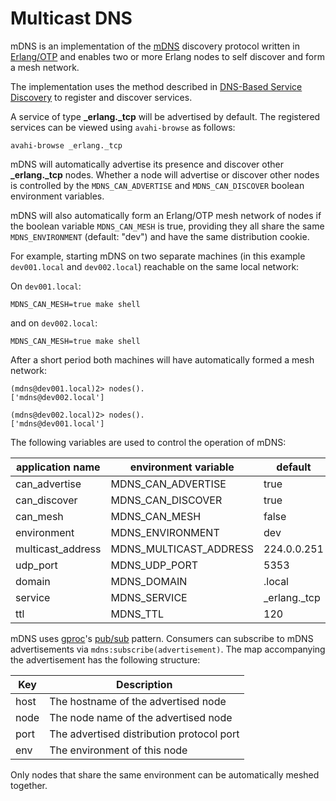 # Multicast DNS

mDNS is an implementation of the
[mDNS](http://files.multicastdns.org/draft-cheshire-dnsext-multicastdns.txt)
discovery protocol written in [Erlang/OTP](http://www.erlang.org/) and
enables two or more Erlang nodes to self discover and form a mesh
network.

The implementation uses the method described in
[DNS-Based Service Discovery](http://www.ietf.org/rfc/rfc6763.txt) to
register and discover services.

A service of type **_erlang._tcp** will be advertised by default. The
registered services can be viewed using `avahi-browse` as follows:

```shell
avahi-browse _erlang._tcp
```

mDNS will automatically advertise its presence and discover other
**_erlang._tcp** nodes. Whether a node will advertise or discover
other nodes is controlled by the `MDNS_CAN_ADVERTISE` and
`MDNS_CAN_DISCOVER` boolean environment variables.

mDNS will also automatically form an Erlang/OTP mesh network of nodes
if the boolean variable `MDNS_CAN_MESH` is true, providing they all
share the same `MDNS_ENVIRONMENT` (default: "dev") and have the same
distribution cookie.

For example, starting mDNS on two separate machines (in this example
`dev001.local` and `dev002.local`) reachable on the same local
network:

On `dev001.local`:

```shell
MDNS_CAN_MESH=true make shell
```

and on `dev002.local`:

```shell
MDNS_CAN_MESH=true make shell
```

After a short period both machines will have automatically formed a
mesh network:

```shell
(mdns@dev001.local)2> nodes().
['mdns@dev002.local']
```

```shell
(mdns@dev002.local)2> nodes().
['mdns@dev001.local']
```

The following variables are used to control the operation of mDNS:

|application name  |environment variable   |default       |
|------------------|-----------------------|--------------|
|can\_advertise    |MDNS\_CAN\_ADVERTISE   |true          |
|can\_discover     |MDNS\_CAN\_DISCOVER    |true          |
|can\_mesh         |MDNS\_CAN\_MESH        |false         |
|environment       |MDNS\_ENVIRONMENT      |dev           |
|multicast\_address|MDNS\_MULTICAST_ADDRESS|224.0.0.251   |
|udp\_port         |MDNS\_UDP\_PORT        |5353          |
|domain            |MDNS\_DOMAIN           |.local        |
|service           |MDNS\_SERVICE          |\_erlang.\_tcp|
|ttl               |MDNS\_TTL              |120           |


mDNS uses [gproc](https://github.com/uwiger/gproc)'s
[pub/sub](https://github.com/uwiger/gproc#use-case-pubsub-patterns)
pattern. Consumers can subscribe to mDNS advertisements via
`mdns:subscribe(advertisement)`. The map accompanying the
advertisement has the following structure:

|Key     |Description                              |
|--------|-----------------------------------------|
|host    |The hostname of the advertised node      |
|node    |The node name of the advertised node     |
|port    |The advertised distribution protocol port|
|env     |The environment of this node             |

Only nodes that share the same environment can be automatically meshed
together.
